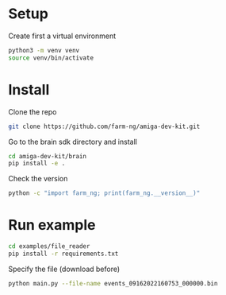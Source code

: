 # Setup

Create first a virtual environment

```bash
python3 -m venv venv
source venv/bin/activate
```

# Install

Clone the repo

```bash
git clone https://github.com/farm-ng/amiga-dev-kit.git
```

Go to the brain sdk directory and install

```bash
cd amiga-dev-kit/brain
pip install -e .
```

Check the version

```bash
python -c "import farm_ng; print(farm_ng.__version__)"
```

# Run example

```bash
cd examples/file_reader
pip install -r requirements.txt
```

Specify the file (download before)

```bash
python main.py --file-name events_09162022160753_000000.bin
```
